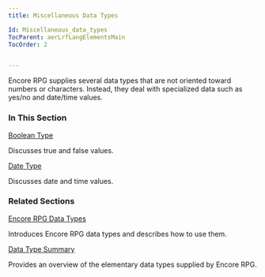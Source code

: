 ```yaml
---
title: Miscellaneous Data Types

Id: Miscellaneous_data_types
TocParent: aerLrfLangElementsMain
TocOrder: 2


---
```


Encore RPG supplies several data types that are not oriented toward numbers or characters. Instead, they deal with specialized data such as yes/no and date/time values. 

### In This Section

[Boolean Type](Boolean_Data_Type.html)

Discusses true and false values.


[Date Type](Date_Data_Type.html)

Discusses date and time values.


### Related Sections

[Encore RPG Data Types](ecrLrfDataTypesMain.html)

Introduces Encore RPG data types and describes how to use them.


<a href="Data_type_summary">
                    Data Type Summary
                </a>

Provides an overview of the elementary data types supplied by Encore RPG.


